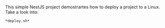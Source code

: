This simple NestJS project demostrartes how to deploy a project to a Linux.
Take a look into:

	*deploy.sh*